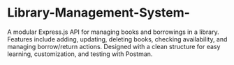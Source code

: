 # Library-Management-System-
A modular Express.js API for managing books and borrowings in a library. Features include adding, updating, deleting books, checking availability, and managing borrow/return actions. Designed with a clean structure for easy learning, customization, and testing with Postman.
